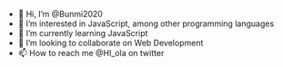 - 👋 Hi, I’m @Bunmi2020
- 👀 I’m interested in JavaScript, among other programming languages
- 🌱 I’m currently learning JavaScript
- 💞️ I’m looking to collaborate on Web Development
- 📫 How to reach me @HI_ola on twitter

<!---
Bunmi2020/Bunmi2020 is a ✨ special ✨ repository because its `README.md` (this file) appears on your GitHub profile.
You can click the Preview link to take a look at your changes.
--->
